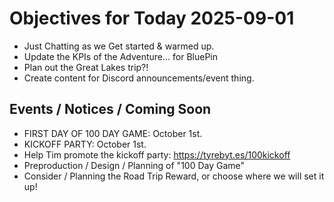 # Objectives for Today 2025-09-01

- Just Chatting as we Get started & warmed up.
- Update the KPIs of the Adventure... for BluePin
- Plan out the Great Lakes trip?!
- Create content for Discord announcements/event thing.

## Events / Notices / Coming Soon

- FIRST DAY OF 100 DAY GAME: October 1st.
- KICKOFF PARTY: October 1st.
- Help Tim promote the kickoff party: https://tyrebyt.es/100kickoff
- Preproduction / Design / Planning of "100 Day Game"
- Consider / Planning the Road Trip Reward, or choose where we will set it up!
